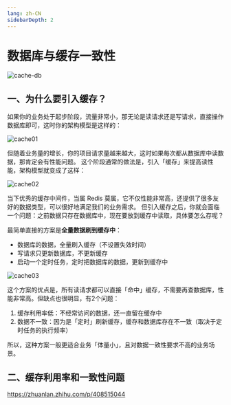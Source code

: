 ```yaml
---
lang: zh-CN
sidebarDepth: 2
---
```


# 数据库与缓存一致性

<img :src="$withBase('/interview/cache00.png')" alt="cache-db">

## 一、为什么要引入缓存？

如果你的业务处于起步阶段，流量非常小，那无论是读请求还是写请求，直接操作数据库即可，这时你的架构模型是这样的：

<img :src="$withBase('/interview/cache01.webp')" alt="cache01">

但随着业务量的增长，你的项目请求量越来越大，这时如果每次都从数据库中读数据，那肯定会有性能问题。
这个阶段通常的做法是，引入「缓存」来提高读性能，架构模型就变成了这样：

<img :src="$withBase('/interview/cache02.webp')" alt="cache02">

当下优秀的缓存中间件，当属 Redis 莫属，它不仅性能非常高，还提供了很多友好的数据类型，可以很好地满足我们的业务需求。
但引入缓存之后，你就会面临一个问题：之前数据只存在数据库中，现在要放到缓存中读取，具体要怎么存呢？

最简单直接的方案是**全量数据刷到缓存中**：

* 数据库的数据，全量刷入缓存（不设置失效时间）
* 写请求只更新数据库，不更新缓存
* 启动一个定时任务，定时把数据库的数据，更新到缓存中

<img :src="$withBase('/interview/cache03.webp')" alt="cache03">

这个方案的优点是，所有读请求都可以直接「命中」缓存，不需要再查数据库，性能非常高。但缺点也很明显，有2个问题：
1. 缓存利用率低：不经常访问的数据，还一直留在缓存中
2. 数据不一致：因为是「定时」刷新缓存，缓存和数据库存在不一致（取决于定时任务的执行频率）

所以，这种方案一般更适合业务「体量小」，且对数据一致性要求不高的业务场景。

## 二、缓存利用率和一致性问题

https://zhuanlan.zhihu.com/p/408515044